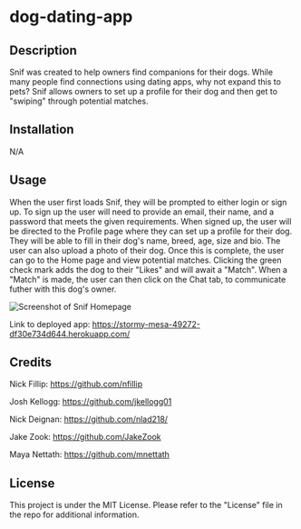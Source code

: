 # dog-dating-app

## Description

Snif was created to help owners find companions for their dogs. While many people find connections using dating apps, why not expand this to pets? Snif allows owners to set up a profile for their dog and then get to "swiping" through potential matches.

## Installation

N/A

## Usage

When the user first loads Snif, they will be prompted to either login or sign up. To sign up the user will need to provide an email, their name, and a password that meets the given requirements. When signed up, the user will be directed to the Profile page where they can set up a profile for their dog. They will be able to fill in their dog's name, breed, age, size and bio. The user can also upload a photo of their dog. Once this is complete, the user can go to the Home page and view potential matches. Clicking the green check mark adds the dog to their "Likes" and will await a "Match". When a "Match" is made, the user can then click on the Chat tab, to communicate futher with this dog's owner. 

![Screenshot of Snif Homepage](assets/images/ReadMeScreenshot.png)

Link to deployed app: https://stormy-mesa-49272-df30e734d644.herokuapp.com/

## Credits

Nick Fillip: https://github.com/nfillip

Josh Kellogg: https://github.com/jkellogg01

Nick Deignan: https://github.com/nlad218/

Jake Zook: https://github.com/JakeZook

Maya Nettath: https://github.com/mnettath

## License

This project is under the MIT License. Please refer to the "License" file in the repo for additional information. 
